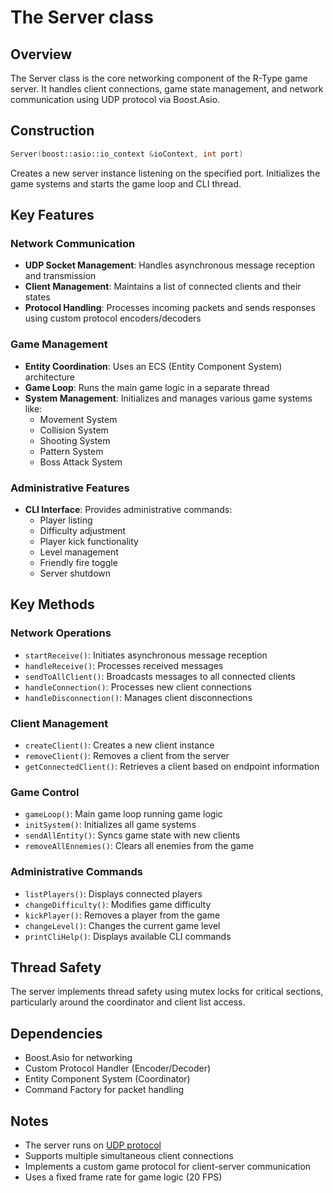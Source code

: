 # The Server class

## Overview
The Server class is the core networking component of the R-Type game server. It handles client connections, game state management, and network communication using UDP protocol via Boost.Asio.

## Construction

```cpp
Server(boost::asio::io_context &ioContext, int port)
```

Creates a new server instance listening on the specified port. Initializes the game systems and starts the game loop and CLI thread.

## Key Features

### Network Communication
- **UDP Socket Management**: Handles asynchronous message reception and transmission
- **Client Management**: Maintains a list of connected clients and their states
- **Protocol Handling**: Processes incoming packets and sends responses using custom protocol encoders/decoders

### Game Management
- **Entity Coordination**: Uses an ECS (Entity Component System) architecture
- **Game Loop**: Runs the main game logic in a separate thread
- **System Management**: Initializes and manages various game systems like:
  - Movement System
  - Collision System
  - Shooting System
  - Pattern System
  - Boss Attack System

### Administrative Features
- **CLI Interface**: Provides administrative commands:
  - Player listing
  - Difficulty adjustment
  - Player kick functionality
  - Level management
  - Friendly fire toggle
  - Server shutdown

## Key Methods

### Network Operations
- `startReceive()`: Initiates asynchronous message reception
- `handleReceive()`: Processes received messages
- `sendToAllClient()`: Broadcasts messages to all connected clients
- `handleConnection()`: Processes new client connections
- `handleDisconnection()`: Manages client disconnections

### Client Management
- `createClient()`: Creates a new client instance
- `removeClient()`: Removes a client from the server
- `getConnectedClient()`: Retrieves a client based on endpoint information

### Game Control
- `gameLoop()`: Main game loop running game logic
- `initSystem()`: Initializes all game systems
- `sendAllEntity()`: Syncs game state with new clients
- `removeAllEnnemies()`: Clears all enemies from the game

### Administrative Commands
- `listPlayers()`: Displays connected players
- `changeDifficulty()`: Modifies game difficulty
- `kickPlayer()`: Removes a player from the game
- `changeLevel()`: Changes the current game level
- `printCliHelp()`: Displays available CLI commands

## Thread Safety
The server implements thread safety using mutex locks for critical sections, particularly around the coordinator and client list access.

## Dependencies
- Boost.Asio for networking
- Custom Protocol Handler (Encoder/Decoder)
- Entity Component System (Coordinator)
- Command Factory for packet handling

## Notes
- The server runs on [UDP protocol](https://en.wikipedia.org/wiki/User_Datagram_Protocol)
- Supports multiple simultaneous client connections
- Implements a custom game protocol for client-server communication
- Uses a fixed frame rate for game logic (20 FPS)
